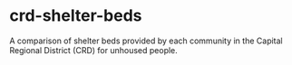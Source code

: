# crd-shelter-beds
A comparison of shelter beds provided by each community in the Capital Regional District (CRD) for unhoused people.
